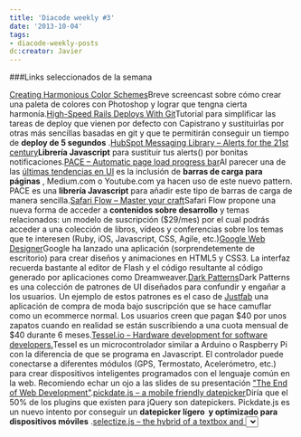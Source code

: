 ```yaml
---
title: 'Diacode weekly #3'
date: '2013-10-04'
tags:
- diacode-weekly-posts
dc:creator: Javier
---
```


###Links seleccionados de la semana


[Creating Harmonious Color Schemes](http://methodandcraft.com/videos/creating-harmonious-color-schemes)Breve screencast sobre cómo crear una paleta de colores con Photoshop y lograr que tengna cierta harmonía.[High-Speed Rails Deploys With Git](http://blog.codeclimate.com/blog/2013/10/02/high-speed-rails-deploys-with-git/)Tutorial para simplificar las tareas de deploy que vienen por defecto con Capistrano y sustituirlas por otras más sencillas basadas en git y que te permitirán conseguir un tiempo de 
**deploy de 5 segundos**
.[HubSpot Messaging Library – Alerts for the 21st century](http://github.hubspot.com/messenger/)**Librería Javascript**
 para sustituir tus alerts() por bonitas notificaciones.[PACE – Automatic page load progress bar](http://github.hubspot.com/pace/docs/welcome/)Al parecer una de las 
[últimas tendencias en UI](http://www.usabilitypost.com/2013/08/19/new-ui-pattern-website-loading-bars/) es la inclusión de 
**barras de carga para páginas**
, Medium.com o Youtube.com ya hacen uso de este nuevo pattern. PACE es una 
**librería Javascript**
 para añadir este tipo de barras de carga de manera sencilla.[Safari Flow – Master your craft](http://www.safariflow.com/)Safari Flow propone una nueva forma de acceder a 
**contenidos sobre desarrollo**
 y temas relacionados: un modelo de suscripción ($29/mes) por el cual podrás acceder a una colección de libros, vídeos y conferencias sobre los temas que te interesen (Ruby, iOS, Javascript, CSS, Agile, etc.)[Google Web Designer](http://www.google.com/webdesigner/)Google ha lanzado una aplicación (sorprendetemente de escritorio) para crear diseños y animaciones en HTML5 y CSS3. La interfaz recuerda bastante al editor de Flash y el código resultante al código generado por aplicaciones como Dreamweaver.[Dark Patterns](http://darkpatterns.org/)Dark Patterns es una colección de patrones de UI diseñados para confundir y engañar a los usuarios. Un ejemplo de estos patrones es el caso de 
[Justfab](http://justfab.com/) una aplicación de compra de moda bajo suscripción que se hace camuflar como un ecommerce normal. Los usuarios creen que pagan $40 por unos zapatos cuando en realidad se están suscribiendo a una cuota mensual de $40 durante 6 meses.[Tessel.io – Hardware development for software developers.](http://tessel.io)Tessel es un microcontrolador similar a Arduino o Raspberry Pi con la diferencia de que se programa en Javascript. El controlador puede conectarse a diferentes módulos (GPS, Termostato, Acelerómetro, etc.) para crear dispositivos inteligentes programados con el lenguaje común en la web. Recomiendo echar un ojo a las slides de su presentación 
["The End of Web Development"](http://www.slideshare.net/TechnicalMachine/tessel-the-end-of-web-development-as-we-know-it).[pickdate.js – a mobile friendly datepicker](http://amsul.ca/pickadate.js/)Diría que el 50% de los plugins que existen para jQuery son datepickers. Pickdate.js es un nuevo intento por conseguir un 
**datepicker lígero  y optimizado para dispositivos móviles**
.[selectize.js – the hybrid of a textbox and <select> box.](http://brianreavis.github.io/selectize.js/)Una buena alternativa a las conocidas librerias 
[Select2](http://ivaynberg.github.io/select2/) o 
[Chosen](http://harvesthq.github.io/chosen/). Perfecto para selects, select múltiples y tagging. 

